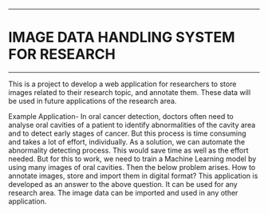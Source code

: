 ___

# IMAGE DATA HANDLING SYSTEM FOR RESEARCH
___

This is a project to develop a web application for researchers to store images related to their research topic, and annotate them. 
These data will be used in future applications of the research area.

Example Application-
In oral cancer detection, doctors often need to analyse oral cavities of a patient to identify abnormalities of the cavity area and to detect early stages of cancer. But this process is time consuming and takes a lot of effort, individually. 
As a solution, we can automate the abnormality detecting process. This would save time as well as the effort needed. But for this to work, we need to train a Machine Learning model by using many images of oral cavities.
Then the below problem arises. 
How to annotate images, store and import them in digital format?
This application is developed as an answer to the above question.
It can be used for any research area. The image data can be imported and used in any other application.
